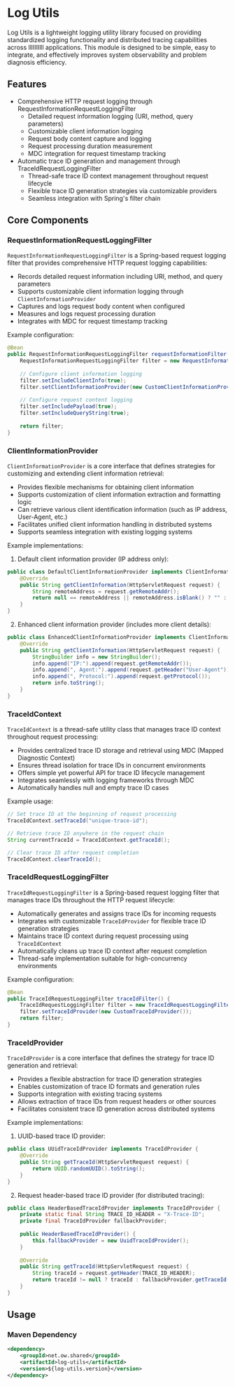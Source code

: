 # Log Utils

Log Utils is a lightweight logging utility library focused on providing standardized logging functionality and distributed tracing capabilities across lllIIIIlll applications. This module is designed to be simple, easy to integrate, and effectively improves system observability and problem diagnosis efficiency.

## Features

- Comprehensive HTTP request logging through RequestInformationRequestLoggingFilter
  - Detailed request information logging (URI, method, query parameters)
  - Customizable client information logging
  - Request body content capture and logging
  - Request processing duration measurement
  - MDC integration for request timestamp tracking
- Automatic trace ID generation and management through TraceIdRequestLoggingFilter
  - Thread-safe trace ID context management throughout request lifecycle
  - Flexible trace ID generation strategies via customizable providers
  - Seamless integration with Spring's filter chain

## Core Components

### RequestInformationRequestLoggingFilter

`RequestInformationRequestLoggingFilter` is a Spring-based request logging filter that provides comprehensive HTTP request logging capabilities:

- Records detailed request information including URI, method, and query parameters
- Supports customizable client information logging through `ClientInformationProvider`
- Captures and logs request body content when configured
- Measures and logs request processing duration
- Integrates with MDC for request timestamp tracking

Example configuration:

```java
@Bean
public RequestInformationRequestLoggingFilter requestInformationFilter() {
    RequestInformationRequestLoggingFilter filter = new RequestInformationRequestLoggingFilter();
    
    // Configure client information logging
    filter.setIncludeClientInfo(true);
    filter.setClientInformationProvider(new CustomClientInformationProvider());
    
    // Configure request content logging
    filter.setIncludePayload(true);
    filter.setIncludeQueryString(true);
    
    return filter;
}
```

### ClientInformationProvider

`ClientInformationProvider` is a core interface that defines strategies for customizing and extending client information retrieval:

- Provides flexible mechanisms for obtaining client information
- Supports customization of client information extraction and formatting logic
- Can retrieve various client identification information (such as IP address, User-Agent, etc.)
- Facilitates unified client information handling in distributed systems
- Supports seamless integration with existing logging systems

Example implementations:

1. Default client information provider (IP address only):
```java
public class DefaultClientInformationProvider implements ClientInformationProvider {
    @Override
    public String getClientInformation(HttpServletRequest request) {
        String remoteAddress = request.getRemoteAddr();
        return null == remoteAddress || remoteAddress.isBlank() ? "" : remoteAddress;
    }
}
```

2. Enhanced client information provider (includes more client details):
```java
public class EnhancedClientInformationProvider implements ClientInformationProvider {
    @Override
    public String getClientInformation(HttpServletRequest request) {
        StringBuilder info = new StringBuilder();
        info.append("IP:").append(request.getRemoteAddr());
        info.append(", Agent:").append(request.getHeader("User-Agent"));
        info.append(", Protocol:").append(request.getProtocol());
        return info.toString();
    }
}
```
### TraceIdContext

`TraceIdContext` is a thread-safe utility class that manages trace ID context throughout request processing:

- Provides centralized trace ID storage and retrieval using MDC (Mapped Diagnostic Context)
- Ensures thread isolation for trace IDs in concurrent environments
- Offers simple yet powerful API for trace ID lifecycle management
- Integrates seamlessly with logging frameworks through MDC
- Automatically handles null and empty trace ID cases

Example usage:

```java
// Set trace ID at the beginning of request processing
TraceIdContext.setTraceId("unique-trace-id");

// Retrieve trace ID anywhere in the request chain
String currentTraceId = TraceIdContext.getTraceId();

// Clear trace ID after request completion
TraceIdContext.clearTraceId();
```

### TraceIdRequestLoggingFilter

`TraceIdRequestLoggingFilter` is a Spring-based request logging filter that manages trace IDs throughout the HTTP request lifecycle:

- Automatically generates and assigns trace IDs for incoming requests
- Integrates with customizable `TraceIdProvider` for flexible trace ID generation strategies
- Maintains trace ID context during request processing using `TraceIdContext`
- Automatically cleans up trace ID context after request completion
- Thread-safe implementation suitable for high-concurrency environments

Example configuration:

```java
@Bean
public TraceIdRequestLoggingFilter traceIdFilter() {
    TraceIdRequestLoggingFilter filter = new TraceIdRequestLoggingFilter();
    filter.setTraceIdProvider(new CustomTraceIdProvider());
    return filter;
}
```

### TraceIdProvider

`TraceIdProvider` is a core interface that defines the strategy for trace ID generation and retrieval:

- Provides a flexible abstraction for trace ID generation strategies
- Enables customization of trace ID formats and generation rules
- Supports integration with existing tracing systems
- Allows extraction of trace IDs from request headers or other sources
- Facilitates consistent trace ID generation across distributed systems

Example implementations:

1. UUID-based trace ID provider:
```java
public class UUidTraceIdProvider implements TraceIdProvider {
    @Override
    public String getTraceId(HttpServletRequest request) {
        return UUID.randomUUID().toString();
    }
}
```

2. Request header-based trace ID provider (for distributed tracing):
```java
public class HeaderBasedTraceIdProvider implements TraceIdProvider {
    private static final String TRACE_ID_HEADER = "X-Trace-ID";
    private final TraceIdProvider fallbackProvider;
    
    public HeaderBasedTraceIdProvider() {
        this.fallbackProvider = new UuidTraceIdProvider();
    }
    
    @Override
    public String getTraceId(HttpServletRequest request) {
        String traceId = request.getHeader(TRACE_ID_HEADER);
        return traceId != null ? traceId : fallbackProvider.getTraceId(request);
    }
}
```

## Usage

### Maven Dependency

```xml
<dependency>
    <groupId>net.ow.shared</groupId>
    <artifactId>log-utils</artifactId>
    <version>${log-utils.version}</version>
</dependency>
```